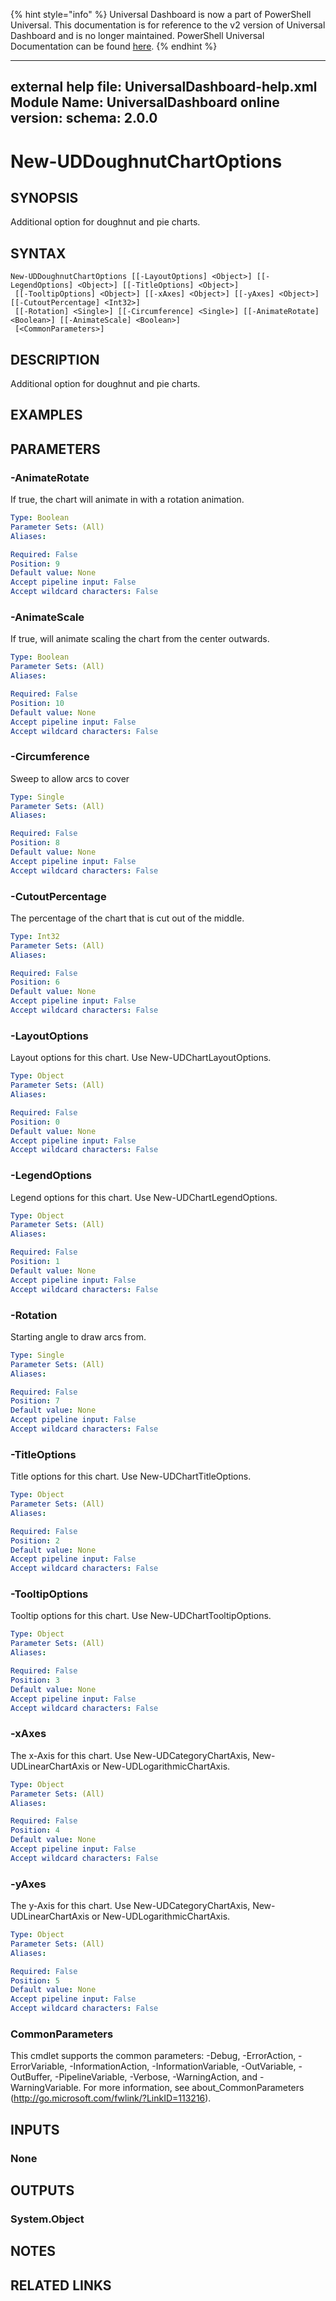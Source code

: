 ﻿{% hint style="info" %}
Universal Dashboard is now a part of PowerShell Universal. This documentation is for reference to the v2 version of Universal Dashboard and is no longer maintained. PowerShell Universal Documentation can be found [here](https://docs.ironmansoftware.com).
{% endhint %}


---
external help file: UniversalDashboard-help.xml
Module Name: UniversalDashboard
online version: 
schema: 2.0.0
---

# New-UDDoughnutChartOptions

## SYNOPSIS
Additional option for doughnut and pie charts.

## SYNTAX

```
New-UDDoughnutChartOptions [[-LayoutOptions] <Object>] [[-LegendOptions] <Object>] [[-TitleOptions] <Object>]
 [[-TooltipOptions] <Object>] [[-xAxes] <Object>] [[-yAxes] <Object>] [[-CutoutPercentage] <Int32>]
 [[-Rotation] <Single>] [[-Circumference] <Single>] [[-AnimateRotate] <Boolean>] [[-AnimateScale] <Boolean>]
 [<CommonParameters>]
```

## DESCRIPTION
Additional option for doughnut and pie charts.

## EXAMPLES

## PARAMETERS

### -AnimateRotate
If true, the chart will animate in with a rotation animation.

```yaml
Type: Boolean
Parameter Sets: (All)
Aliases: 

Required: False
Position: 9
Default value: None
Accept pipeline input: False
Accept wildcard characters: False
```

### -AnimateScale
If true, will animate scaling the chart from the center outwards.

```yaml
Type: Boolean
Parameter Sets: (All)
Aliases: 

Required: False
Position: 10
Default value: None
Accept pipeline input: False
Accept wildcard characters: False
```

### -Circumference
Sweep to allow arcs to cover

```yaml
Type: Single
Parameter Sets: (All)
Aliases: 

Required: False
Position: 8
Default value: None
Accept pipeline input: False
Accept wildcard characters: False
```

### -CutoutPercentage
The percentage of the chart that is cut out of the middle.

```yaml
Type: Int32
Parameter Sets: (All)
Aliases: 

Required: False
Position: 6
Default value: None
Accept pipeline input: False
Accept wildcard characters: False
```

### -LayoutOptions
Layout options for this chart. Use New-UDChartLayoutOptions.

```yaml
Type: Object
Parameter Sets: (All)
Aliases: 

Required: False
Position: 0
Default value: None
Accept pipeline input: False
Accept wildcard characters: False
```

### -LegendOptions
Legend options for this chart. Use New-UDChartLegendOptions.

```yaml
Type: Object
Parameter Sets: (All)
Aliases: 

Required: False
Position: 1
Default value: None
Accept pipeline input: False
Accept wildcard characters: False
```

### -Rotation
Starting angle to draw arcs from.

```yaml
Type: Single
Parameter Sets: (All)
Aliases: 

Required: False
Position: 7
Default value: None
Accept pipeline input: False
Accept wildcard characters: False
```

### -TitleOptions
Title options for this chart. Use New-UDChartTitleOptions.

```yaml
Type: Object
Parameter Sets: (All)
Aliases: 

Required: False
Position: 2
Default value: None
Accept pipeline input: False
Accept wildcard characters: False
```

### -TooltipOptions
Tooltip options for this chart. Use New-UDChartTooltipOptions.

```yaml
Type: Object
Parameter Sets: (All)
Aliases: 

Required: False
Position: 3
Default value: None
Accept pipeline input: False
Accept wildcard characters: False
```

### -xAxes
The x-Axis for this chart. Use New-UDCategoryChartAxis, New-UDLinearChartAxis or New-UDLogarithmicChartAxis.

```yaml
Type: Object
Parameter Sets: (All)
Aliases: 

Required: False
Position: 4
Default value: None
Accept pipeline input: False
Accept wildcard characters: False
```

### -yAxes
The y-Axis for this chart. Use New-UDCategoryChartAxis, New-UDLinearChartAxis or New-UDLogarithmicChartAxis.

```yaml
Type: Object
Parameter Sets: (All)
Aliases: 

Required: False
Position: 5
Default value: None
Accept pipeline input: False
Accept wildcard characters: False
```

### CommonParameters
This cmdlet supports the common parameters: -Debug, -ErrorAction, -ErrorVariable, -InformationAction, -InformationVariable, -OutVariable, -OutBuffer, -PipelineVariable, -Verbose, -WarningAction, and -WarningVariable. For more information, see about_CommonParameters (http://go.microsoft.com/fwlink/?LinkID=113216).

## INPUTS

### None

## OUTPUTS

### System.Object

## NOTES

## RELATED LINKS



